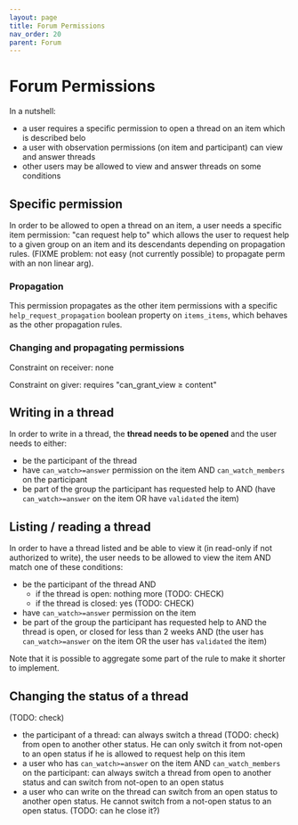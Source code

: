 ```yaml
---
layout: page
title: Forum Permissions
nav_order: 20
parent: Forum
---
```


# Forum Permissions

In a nutshell:
- a user requires a specific permission to open a thread on an item which is described belo
- a user with observation permissions (on item and participant) can view and answer threads
- other users may be allowed to view and answer threads on some conditions

## Specific permission

In order to be allowed to open a thread on an item, a user needs a specific item permission: "can request help to" which allows the user to request help to a given group on an item and its descendants depending on propagation rules. (FIXME problem: not easy (not currently possible) to propagate perm with an non linear arg).

### Propagation

This permission propagates as the other item permissions with a specific `help_request_propagation` boolean property on `items_items`, which behaves as the other propagation rules.

### Changing and propagating permissions

Constraint on receiver: none

Constraint on giver: requires "can_grant_view ≥ content"

## Writing in a thread

In order to write in a thread, the **thread needs to be opened** and the user needs to either:
- be the participant of the thread
- have `can_watch>=answer` permission on the item AND `can_watch_members` on the participant
- be part of the group the participant has requested help to AND (have `can_watch>=answer` on the item OR have `validated` the item)


## Listing / reading a thread

In order to have a thread listed and be able to view it (in read-only if not authorized to write), the user needs to be allowed to view the item AND match one of these conditions:
- be the participant of the thread AND
    - if the thread is open: nothing more (TODO: CHECK)
    - if the thread is closed: yes (TODO: CHECK)
- have `can_watch>=answer` permission on the item
- be part of the group the participant has requested help to AND the thread is open, or closed for less than 2 weeks AND (the user has `can_watch>=answer` on the item OR the user has `validated` the item)

Note that it is possible to aggregate some part of the rule to make it shorter to implement.

## Changing the status of a thread

(TODO: check)

- the participant of a thread: can always switch a thread (TODO: check) from open to another other status. He can only switch it from not-open to an open status if he is allowed to request help on this item
- a user who has `can_watch>=answer` on the item AND `can_watch_members` on the participant: can always switch a thread from open to another status and can switch from not-open to an open status
- a user who can write on the thread can switch from an open status to another open status. He cannot switch from a not-open status to an open status. (TODO: can he close it?)

